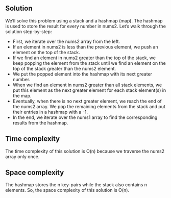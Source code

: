 ## Solution
We’ll solve this problem using a stack and a hashmap (map). The hashmap is used to store the result for every number in nums2. Let’s walk through the solution step-by-step:

* First, we iterate over the nums2 array from the left.
* If an element in nums2 is less than the previous element, we push an element on the top of the stack.
* If we find an element in nums2 greater than the top of the stack, we keep popping the element from the stack until we find an element on the top of the stack greater than the nums2 element.
* We put the popped element into the hashmap with its next greater number.
* When we find an element in nums2 greater than all stack elements, we put this element as the next greater element for each stack element(s) in the map.
* Eventually, when there is no next greater element, we reach the end of the nums2 array. We pop the remaining elements from the stack and put their entries in a hashmap with a -1.
* In the end, we iterate over the nums1 array to find the corresponding results from the hashmap.

## Time complexity
The time complexity of this solution is 
O(n) because we traverse the nums2 array only once.

## Space complexity
The hashmap stores the 
n key-pairs while the stack also contains n elements. So, the space complexity of this solution is O(n).